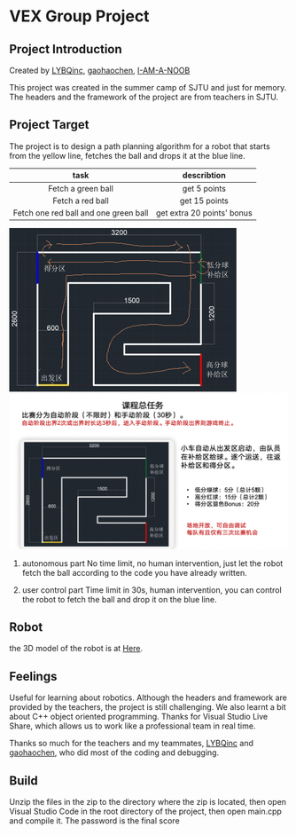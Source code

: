 # VEX Group Project

## Project Introduction

Created by [LYBQinc](https://github.com/LYBQinc), [gaohaochen](https://github.com/gaohaochen), [I-AM-A-NOOB](https://github.com/I-AM-A-NOOB)

This project was created in the summer camp of SJTU and just for memory. The headers and the framework of the project are from teachers in SJTU.

## Project Target

The project is to design a path planning algorithm for a robot that starts from the yellow line, fetches the ball and drops it at the blue line.

|task|describtion|
|:---:|:---:|
|Fetch a green ball|get 5 points|
|Fetch a red ball|get 15 points|
|Fetch one red ball and one green ball|get extra 20 points' bonus|

![path](path.png)
![pattern](pattern.png)

1. autonomous part
  No time limit, no human intervention, just let the robot fetch the ball according to the code you have already written.

2. user control part
  Time limit in 30s, human intervention, you can control the robot to fetch the ball and drop it on the blue line.

## Robot

the 3D model of the robot is at [Here](https://github.com/I-AM-A-NOOB/VEX-Group-Project/tree/main/resources/KiwiDrive_rev2.exe).

## Feelings

Useful for learning about robotics. Although the headers and framework are provided by the teachers, the project is still challenging. We also learnt a bit about C++ object oriented programming. Thanks for Visual Studio Live Share, which allows us to work like a professional team in real time.

Thanks so much for the teachers and my teammates, [LYBQinc](https://github.com/LYBQinc) and [gaohaochen](https://github.com/gaohaochen), who did most of the coding and debugging.

## Build

Unzip the files in the zip to the directory where the zip is located, then open Visual Studio Code in the root directory of the project, then open main.cpp and compile it. The password is the final score
